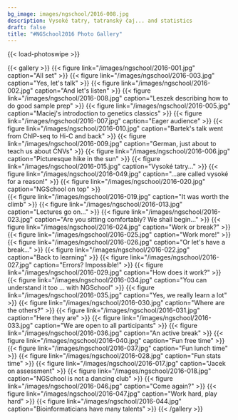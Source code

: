 ```yaml
---
bg_image: images/ngschool/2016-008.jpg
description: Vysoké tatry, tatranský čaj... and statistics 
draft: false
title: "#NGSchool2016 Photo Gallery"
---
```


{{< load-photoswipe >}}

{{< gallery >}}
  {{< figure link="/images/ngschool/2016-001.jpg"  caption="All set" >}}
  {{< figure link="/images/ngschool/2016-003.jpg"  caption="Yes, let's talk" >}}
  {{< figure link="/images/ngschool/2016-002.jpg"  caption="And let's listen" >}}
  {{< figure link="/images/ngschool/2016-008.jpg"  caption="Leszek describing how to do good sample prep" >}}
  {{< figure link="/images/ngschool/2016-005.jpg"  caption="Maciej's introdoction to genetics classics" >}}
  {{< figure link="/images/ngschool/2016-007.jpg"  caption="Eager audience" >}}
  {{< figure link="/images/ngschool/2016-010.jpg"  caption="Bartek's talk went from ChIP-seq to Hi-C and back" >}}
  {{< figure link="/images/ngschool/2016-009.jpg"  caption="German, just about to teach us about CNVs" >}}
  {{< figure link="/images/ngschool/2016-006.jpg"  caption="Picturesque hike in the sun" >}}
  {{< figure link="/images/ngschool/2016-015.jpg"  caption="Vysoké tatry..." >}}
  {{< figure link="/images/ngschool/2016-049.jpg"  caption="...are called vysoké for a reason!" >}}
  {{< figure link="/images/ngschool/2016-020.jpg"  caption="NGSchool on top" >}}  
  {{< figure link="/images/ngschool/2016-019.jpg"  caption="It was worth the climb" >}} 
  {{< figure link="/images/ngschool/2016-013.jpg"  caption="Lectures go on..." >}}
  {{< figure link="/images/ngschool/2016-023.jpg"  caption="Are you sitting comfortably? We shall begin..." >}}
  {{< figure link="/images/ngschool/2016-024.jpg"  caption="Work or break?" >}}
  {{< figure link="/images/ngschool/2016-025.jpg"  caption="Work more!" >}}
  {{< figure link="/images/ngschool/2016-026.jpg"  caption="Or let's have a break..." >}}
  {{< figure link="/images/ngschool/2016-022.jpg"  caption="Back to learning" >}}
  {{< figure link="/images/ngschool/2016-027.jpg"  caption="Errors? Impossible!" >}}
  {{< figure link="/images/ngschool/2016-029.jpg"  caption="How does it work?" >}}
  {{< figure link="/images/ngschool/2016-034.jpg"  caption="You can understand it too ... with NGSchool" >}}
  {{< figure link="/images/ngschool/2016-035.jpg"  caption="Yes, we really learn a lot" >}}
  {{< figure link="/images/ngschool/2016-030.jpg"  caption="Where are the others?" >}}
  {{< figure link="/images/ngschool/2016-031.jpg"  caption="Here they are" >}}
  {{< figure link="/images/ngschool/2016-033.jpg"  caption="We are open to all participants" >}}
  {{< figure link="/images/ngschool/2016-036.jpg"  caption="An active break" >}}
  {{< figure link="/images/ngschool/2016-040.jpg"  caption="Fun free time" >}}
  {{< figure link="/images/ngschool/2016-037.jpg"  caption="Fun lunch time" >}}
  {{< figure link="/images/ngschool/2016-028.jpg"  caption="Fun stats time" >}}
  {{< figure link="/images/ngschool/2016-017.jpg"  caption="Jacek on assessment" >}}
  {{< figure link="/images/ngschool/2016-018.jpg"  caption="NGSchool is not a dancing club" >}}
  {{< figure link="/images/ngschool/2016-046.jpg"  caption="Come again?" >}}
  {{< figure link="/images/ngschool/2016-047.jpg"  caption="Work hard, play hard" >}}
  {{< figure link="/images/ngschool/2016-044.jpg"  caption="Bioinformaticians have many talents" >}}
{{< /gallery >}}
